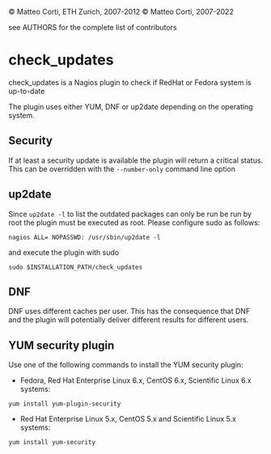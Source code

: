 
 &copy; Matteo Corti, ETH Zurich, 2007-2012
 &copy; Matteo Corti, 2007-2022

  see AUTHORS for the complete list of contributors

# check\_updates

check\_updates is a Nagios plugin to check if RedHat or Fedora system
is up-to-date

The plugin uses either YUM, DNF or up2date depending on the operating
system.

## Security

If at least a security update is available the plugin will return a critical status.
This can be overridden with the `--number-only` command line option

## up2date

Since `up2date -l` to list the outdated packages can only be run be run
by root the plugin must be executed as root. Please configure sudo as
follows:

```
nagios ALL= NOPASSWD: /usr/sbin/up2date -l
```

and execute the plugin with sudo

```
sudo $INSTALLATION_PATH/check_updates
```

## DNF

DNF uses different caches per user. This has the consequence that DNF
and the plugin will potentially deliver different results for
different users.

## YUM security plugin

Use one of the following commands to install the YUM security plugin:

 - Fedora, Red Hat Enterprise Linux 6.x, CentOS 6.x, Scientific Linux 6.x systems:

```
yum install yum-plugin-security
```

 - Red Hat Enterprise Linux 5.x, CentOS 5.x and Scientific Linux 5.x systems:

```
yum install yum-security
```

